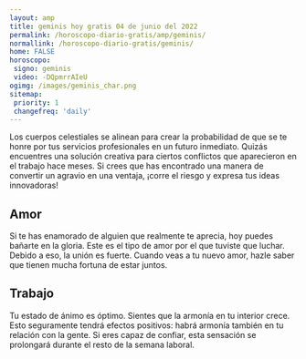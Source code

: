 ```yaml
---
layout: amp
title: geminis hoy gratis 04 de junio del 2022 
permalink: /horoscopo-diario-gratis/amp/geminis/
normallink: /horoscopo-diario-gratis/geminis/
home: FALSE
horoscopo:
 signo: geminis
 video: -DQpmrrAIeU
ogimg: /images/geminis_char.png
sitemap:
 priority: 1
 changefreq: 'daily'
---
```



Los cuerpos celestiales se alinean para crear la probabilidad de que se te honre por tus servicios profesionales en un futuro inmediato. Quizás encuentres una solución creativa para ciertos conflictos que aparecieron en el trabajo hace meses. Si crees que has encontrado una manera de convertir un agravio en una ventaja, ¡corre el riesgo y expresa tus ideas innovadoras!

## Amor

Si te has enamorado de alguien que realmente te aprecia, hoy puedes bañarte en la gloria. Este es el tipo de amor por el que tuviste que luchar. Debido a eso, la unión es fuerte. Cuando veas a tu nuevo amor, hazle saber que tienen mucha fortuna de estar juntos.

## Trabajo

Tu estado de ánimo es óptimo. Sientes que la armonía en tu interior crece. Esto seguramente tendrá efectos positivos: habrá armonía también en tu relación con la gente. Si eres capaz de confiar, esta sensación se prolongará durante el resto de la semana laboral.